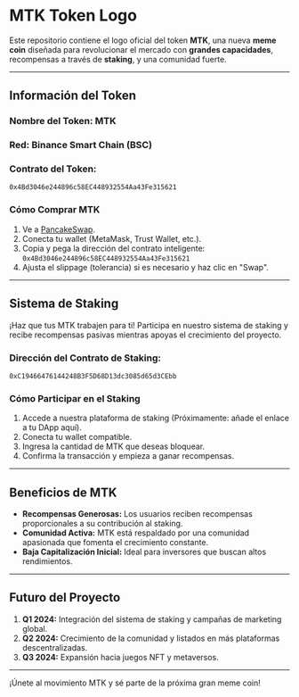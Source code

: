 # MTK Token Logo

Este repositorio contiene el logo oficial del token **MTK**, una nueva **meme coin** diseñada para revolucionar el mercado con **grandes capacidades**, recompensas a través de **staking**, y una comunidad fuerte.

---

## Información del Token

### **Nombre del Token:** MTK  
### **Red:** Binance Smart Chain (BSC)  
### **Contrato del Token:**  
`0x4Bd3046e244896c58EC448932554Aa43Fe315621`

### **Cómo Comprar MTK**

1. Ve a [PancakeSwap](https://pancakeswap.finance/liquidity/1430901?chain=bsc&persistChain=1).
2. Conecta tu wallet (MetaMask, Trust Wallet, etc.).
3. Copia y pega la dirección del contrato inteligente:  
   `0x4Bd3046e244896c58EC448932554Aa43Fe315621`
4. Ajusta el slippage (tolerancia) si es necesario y haz clic en "Swap".

---

## Sistema de Staking

¡Haz que tus MTK trabajen para ti! Participa en nuestro sistema de staking y recibe recompensas pasivas mientras apoyas el crecimiento del proyecto.

### **Dirección del Contrato de Staking:**  
`0xC19466476144248B3F5D68D13dc3085d65d3CEbb`

### **Cómo Participar en el Staking**
1. Accede a nuestra plataforma de staking (Próximamente: añade el enlace a tu DApp aquí).
2. Conecta tu wallet compatible.
3. Ingresa la cantidad de MTK que deseas bloquear.
4. Confirma la transacción y empieza a ganar recompensas.

---

## Beneficios de MTK

- **Recompensas Generosas:** Los usuarios reciben recompensas proporcionales a su contribución al staking.
- **Comunidad Activa:** MTK está respaldado por una comunidad apasionada que fomenta el crecimiento constante.
- **Baja Capitalización Inicial:** Ideal para inversores que buscan altos rendimientos.

---

## Futuro del Proyecto

1. **Q1 2024:** Integración del sistema de staking y campañas de marketing global.
2. **Q2 2024:** Crecimiento de la comunidad y listados en más plataformas descentralizadas.
3. **Q3 2024:** Expansión hacia juegos NFT y metaversos.

---

¡Únete al movimiento MTK y sé parte de la próxima gran meme coin!
